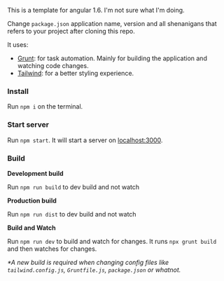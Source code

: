 This is a template for angular 1.6. I'm not sure what I'm doing.

Change `package.json` application name, version and all shenanigans that refers to your project after cloning this repo.

It uses:

- [Grunt](https://gruntjs.com): for task automation. Mainly for building the application and watching code changes.
- [Tailwind](https://tailwindcss.com): for a better styling experience.

### Install

Run `npm i` on the terminal.

### Start server

Run `npm start`. It will start a server on [localhost:3000](http://localhost:3000).

### Build

**Development build**

Run `npm run build` to dev build and not watch

**Production build**

Run `npm run dist` to dev build and not watch

**Build and Watch**

Run `npm run dev` to build and watch for changes. It runs `npx grunt build` and then watches for changes.

_\*A new build is required when changing config files like `tailwind.config.js`, `Gruntfile.js`, `package.json` or whatnot._
